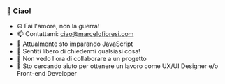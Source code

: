 ### 👋 Ciao!

- ☮ Fai l'amore, non la guerra!
- 📫 Contattami: ciao@marcelofioresi.com
- 🌱 Attualmente sto imparando JavaScript
- 💬 Sentiti libero di chiedermi qualsiasi cosa!
- 👯 Non vedo l'ora di collaborare a un progetto
- 🤔 Sto cercando aiuto per ottenere un lavoro come UX/UI Designer e/o Front-end Developer

<!-- 

- 😄 Pronouns: he/him
- 🌱 I’m currently learning JavaScript
- 💬 Feel free to ask me about anything!
- 📫 Reach me out: ciao@marcelofioresi.com
- 👯 I’m looking foward to collaborate on a project
- 🤔 I’m looking for help with getting a job as UX/UI Designer and/or Front-end Developer
- ☮  Make Love, not war! 

| Rank | Languages |
|-----:|-----------|
|     1| HTML      |
|     2| CSS       |
|     3| JavaScript|

![GitHub Langs](https://github-readme-stats.vercel.app/api/top-langs/?username=mrnfg&layout=compact&theme=theme)

### ⚡ Sad facts list about

<details>
<summary>Job Searching</summary>

- Recruiters only look at your resume for 6 seconds on average12.
- The average job opening attracts 250 resumes1.
- Only 2% of applicants will be called for an interview12.
- 80% of jobs never get posted and are only found through networking2.
- The #1 way people discover a new job is through a referral2.
- Having someone put in a good word for you can increase your chances of getting hired by 40%2.
- 76% of resumes are discarded for an unprofessional email address1.
- Including a photo on your resume can result in an 88% rejection rate1.
- Applicant Tracking Software can eliminate 75% of the applicants based on keywords and formatting1.
- 55% of interview candidates were rejected for the way they acted, dressed or walked through the door1.
- 79% of job seekers use social media in their job search2.
- Employers get the first resume within 200 seconds after the job offer appears online1.
- Only around 17% of the recruiters tend to read the cover letters1.
- The average time to hire across all industries is 36 days3.
- The best day to apply for a job is Monday3.
- The best time to apply for a job is between 6 AM and 10 AM3.
- The most common lie on resumes is about skills3.
- The most in-demand soft skills are creativity, persuasion, and collaboration3.
- The most in-demand hard skills are blockchain, cloud computing, and analytical reasoning3.
- The most common reason for quitting a job is lack of career growth4.
- I hope you find these facts interesting and helpful. 😊

Received message. Sure, here are 20 fun facts about job search that I found online: - Recruiters only look at your resume for **6 seconds** on average . - The average job opening attracts **250 resumes**. - Only **2%** of applicants will be called for an interview . - **80%** of jobs never get posted and are only found through networking. - The #1 way people discover a new job is through a referral. - Having someone put in a good word for you can increase your chances of getting hired by **40%**. - **76%** of resumes are discarded for an unprofessional email address. - Including a photo on your resume can result in an **88%** rejection rate. - Applicant Tracking Software can eliminate **75%** of the applicants based on keywords and formatting. - **55%** of interview candidates were rejected for the way they acted, dressed or walked through the door. - **79%** of job seekers use social media in their job search. - Employers get the first resume within **200 seconds** after the job offer appears online. - Only around **17%** of the recruiters tend to read the cover letters. - The average time to hire across all industries is **36 days**. - The best day to apply for a job is **Monday**. - The best time to apply for a job is between **6 AM and 10 AM**. - The most common lie on resumes is about **skills**. - The most in-demand soft skills are **creativity**, **persuasion**, and **collaboration**. - The most in-demand hard skills are **blockchain**, **cloud computing**, and **analytical reasoning**. - The most common reason for quitting a job is **lack of career growth**. I hope you find these facts interesting and helpful. 😊

Learn more:
1. jobmonkey.com
2. themuse.com
3. myamcat.com
4. resumeprime.com
5. bing.com

</details>

https://docs.github.com/en/get-started/writing-on-github

-->
